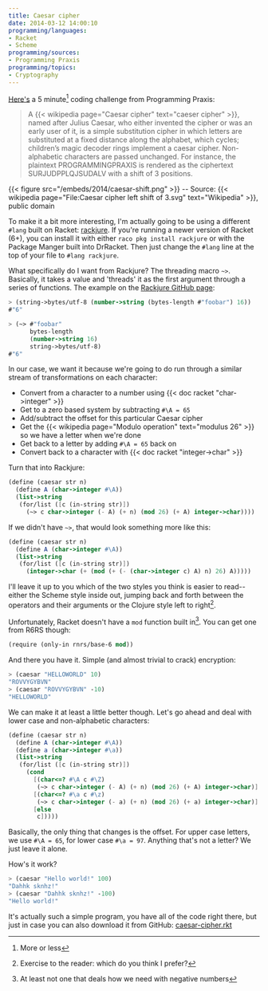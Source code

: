 ```yaml
---
title: Caesar cipher
date: 2014-03-12 14:00:10
programming/languages:
- Racket
- Scheme
programming/sources:
- Programming Praxis
programming/topics:
- Cryptography
---
```

<a href="http://programmingpraxis.com/2014/03/11/caesar-cipher/">Here's</a> a 5 minute[^1] coding challenge from Programming Praxis:

> A {{< wikipedia page="Caesar cipher" text="caeser cipher" >}}, named after Julius Caesar, who either invented the cipher or was an early user of it, is a simple substitution cipher in which letters are substituted at a fixed distance along the alphabet, which cycles; children’s magic decoder rings implement a caesar cipher. Non-alphabetic characters are passed unchanged. For instance, the plaintext PROGRAMMINGPRAXIS is rendered as the ciphertext SURJUDPPLQJSUDALV with a shift of 3 positions.

{{< figure src="/embeds/2014/caesar-shift.png" >}}
-- Source: {{< wikipedia page="File:Caesar cipher left shift of 3.svg" text="Wikipedia" >}}, public domain

<!--more-->

To make it a bit more interesting, I'm actually going to be using a different `#lang` built on Racket: <a href="https://github.com/greghendershott/rackjure">rackjure</a>. If you're running a newer version of Racket (6+), you can install it with either `raco pkg install rackjure` or with the Package Manger built into DrRacket. Then just change the `#lang` line at the top of your file to `#lang rackjure`.

What specifically do I want from Rackjure? The threading macro `~>`. Basically, it takes a value and 'threads' it as the first argument through a series of functions. The example on the <a href="https://github.com/greghendershott/rackjure">Rackjure GitHub page</a>: 

```scheme
> (string->bytes/utf-8 (number->string (bytes-length #"foobar") 16))
#"6"

> (~> #"foobar"
      bytes-length
      (number->string 16)
      string->bytes/utf-8)
#"6"
```

In our case, we want it because we're going to do run through a similar stream of transformations on each character:


* Convert from a character to a number using {{< doc racket "char->integer" >}}
* Get to a zero based system by subtracting `#\A = 65`
* Add/subtract the offset for this particular Caesar cipher
* Get the {{< wikipedia page="Modulo operation" text="modulus 26" >}} so we have a letter when we're done
* Get back to a letter by adding `#\A = 65` back on
* Convert back to a character with {{< doc racket "integer->char" >}}


Turn that into Rackjure:

```scheme
(define (caesar str n)
  (define A (char->integer #\A))
  (list->string
   (for/list ([c (in-string str)])
     (~> c char->integer (- A) (+ n) (mod 26) (+ A) integer->char))))
```

If we didn't have `~>`, that would look something more like this:

```scheme
(define (caesar str n)
  (define A (char->integer #\A))
  (list->string
   (for/list ([c (in-string str)])
     (integer->char (+ (mod (+ (- (char->integer c) A) n) 26) A)))))
```

I'll leave it up to you which of the two styles you think is easier to read--either the Scheme style inside out, jumping back and forth between the operators and their arguments or the Clojure style left to right[^2].

Unfortunately, Racket doesn't have a `mod` function built in[^3]. You can get one from R6RS though:

```scheme
(require (only-in rnrs/base-6 mod))
```

And there you have it. Simple (and almost trivial to crack) encryption:

```scheme
> (caesar "HELLOWORLD" 10)
"ROVVYGYBVN"
> (caesar "ROVVYGYBVN" -10)
"HELLOWORLD"
```

We can make it at least a little better though. Let's go ahead and deal with lower case and non-alphabetic characters:

```scheme
(define (caesar str n)
  (define A (char->integer #\A))
  (define a (char->integer #\a))
  (list->string
   (for/list ([c (in-string str)])
     (cond
       [(char<=? #\A c #\Z)
        (~> c char->integer (- A) (+ n) (mod 26) (+ A) integer->char)]
       [(char<=? #\a c #\z)
        (~> c char->integer (- a) (+ n) (mod 26) (+ a) integer->char)]
       [else
        c]))))
```

Basically, the only thing that changes is the offset. For upper case letters, we use `#\A = 65`, for lower case `#\a = 97`. Anything that's not a letter? We just leave it alone. 

How's it work?

```scheme
> (caesar "Hello world!" 100)
"Dahhk sknhz!"
> (caesar "Dahhk sknhz!" -100)
"Hello world!"
```

It's actually such a simple program, you have all of the code right there, but just in case you can also download it from GitHub: <a href="https://github.com/jpverkamp/small-projects/blob/master/blog/caesar-cipher.rkt">caesar-cipher.rkt</a>

[^1]: More or less
[^2]: Exercise to the reader: which do you think I prefer?
[^3]: At least not one that deals how we need with negative numbers